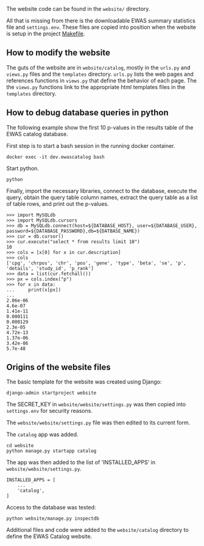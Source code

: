 The website code can be found in the `website/` directory.

All that is missing from there is the downloadable
EWAS summary statistics file and `settings.env`.
These files are copied into position when the website
is setup in the project [Makefile](../Makefile).

## How to modify the website

The guts of the website are in `website/catalog`, mostly
in the `urls.py` and `views.py` files and the `templates` directory.
`urls.py` lists the web pages and references functions
in `views.py` that define the behavior of each page.
The the `views.py` functions link to the appropriate
html templates files in the `templates` directory.

## How to debug database queries in python

The following example show the first 10 p-values in the
results table of the EWAS catalog database.

First step is to start a bash session in the
running docker container. 
```
docker exec -it dev.ewascatalog bash
```

Start python.
```
python
```

Finally, import the necessary libraries, connect to the database,
execute the query, obtain the query table column names,
extract the query table as a list of table rows,
and print out the p-values.
```
>>> import MySQLdb
>>> import MySQLdb.cursors
>>> db = MySQLdb.connect(host=${DATABASE_HOST}, user=${DATABASE_USER}, password=${DATABASE_PASSWORD},db=${DATBASE_NAME})
>>> cur = db.cursor()
>>> cur.execute("select * from results limit 10")
10
>>> cols = [x[0] for x in cur.description]
>>> cols
['cpg', 'chrpos', 'chr', 'pos', 'gene', 'type', 'beta', 'se', 'p', 'details', 'study_id', 'p_rank']
>>> data = list(cur.fetchall())
>>> px = cols.index("p")
>>> for x in data:
...     print(x[px])
...
2.06e-06
4.6e-07
1.41e-11
0.000111
0.000129
2.3e-05
4.72e-13
1.37e-06
3.42e-06
5.7e-48
```

## Origins of the website files

The basic template for the website was created using Django:
```
django-admin startproject website
```

The SECRET_KEY in `website/website/settings.py` was then copied
into `settings.env` for security reasons.

The `website/website/settings.py` file was then edited to its current form.

The `catalog` app was added.
```
cd website
python manage.py startapp catalog
```

The app was then added to the list of 'INSTALLED_APPS'
in `website/website/settings.py`.
```
INSTALLED_APPS = [
    ...
    'catalog',
]
```

Access to the database was tested:
```
python website/manage.py inspectdb
```

Additional files and code were added to the
`website/catalog` directory 
to define the EWAS Catalog website.







